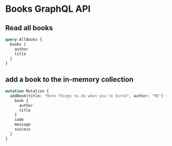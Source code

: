 # Books GraphQL API

## Read all books

```graphql
query AllBooks {
  books {
    author
    title
  }
}
```

## add a book to the in-memory collection

```graphql
mutation Mutation {
  addBook(title: "More Things to do when you're bored", author: "ME") {
    book {
      author
      title
    }
    code
    message
    success
  }
}
```
